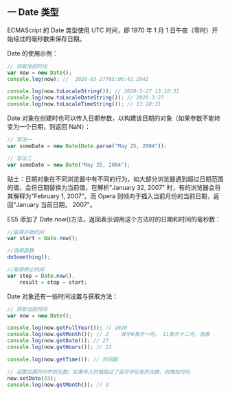 ## 一 Date 类型

ECMAScript 的 Date 类型使用 UTC 时间，即 1970 年 1 月 1 日午夜（零时）开始经过的毫秒数来保存日期。

Date 的使用示例：

```js
// 获取当前时间
var now = new Date();
console.log(now); //  2020-03-27T05:06:42.294Z

console.log(now.toLocaleString()); // 2020-3-27 13:10:31
console.log(now.toLocaleDateString()); // 2020-3-27
console.log(now.toLocaleTimeString()); // 13:10:31
```

Date 对象在创建时也可以传入日期参数，以构建该日期的对象（如果参数不能转变为一个日期，则返回 NaN）：

```js
// 写法一
var someDate = new Date(Date.parse("May 25, 2004"));

// 写法二
var someDate = new Date("May 25, 2004");
```

贴士：日期对象在不同浏览器中有不同的行为，如大部分浏览器遇到超过日期范围的值，会将日期替换为当前值，在解析"January 32, 2007"
时，有的浏览器会将其解释为"February 1, 2007"。而 Opera 则倾向于插入当前月份的当前日期，返回"January 当前日期， 2007"。

ES5 添加了 Date.now()方法，返回表示调用这个方法时的日期和时间的毫秒数：

```js
//取得开始时间
var start = Date.now();

//调用函数
doSomething();

//取得停止时间
var stop = Date.now(),
    result = stop – start;
```

Date 对象还有一些时间设置与获取方法：

```js
// 获取当前时间
var now = new Date();

console.log(now.getFullYear()); // 2020
console.log(now.getMonth()); // 2    其中0表示一月， 11表示十二月，类推
console.log(now.getDate()); // 27
console.log(now.getHours()); // 13

console.log(now.getTime()); // 时间戳

// 设置日期月份中的天数。如果传入的值超过了该月中应有的天数，则增加月份
now.setDate(33);
console.log(now.getMonth()); // 3
```
